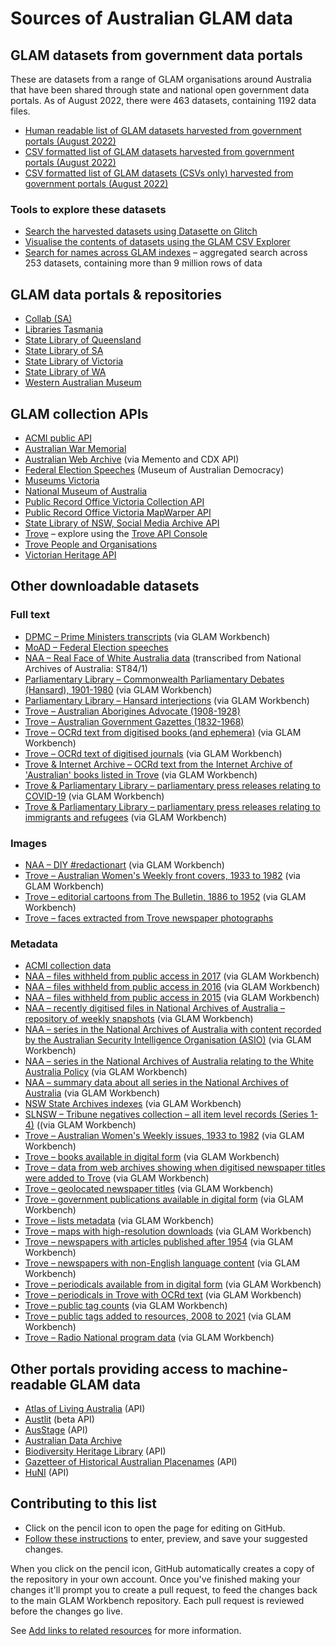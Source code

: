 # Sources of Australian GLAM data

## GLAM datasets from government data portals

These are datasets from a range of GLAM organisations around Australia that have been shared through state and national open government data portals. As of August 2022, there were 463 datasets, containing 1192 data files.

* [Human readable list of GLAM datasets harvested from government portals (August 2022)](https://glam-workbench.github.io/glam-datasets-from-gov-portals/)
* [CSV formatted list of GLAM datasets harvested from government portals (August 2022)](https://github.com/GLAM-Workbench/ozglam-data/blob/master/glam-datasets-from-gov-portals.csv)
* [CSV formatted list of GLAM datasets (CSVs only) harvested from government portals (August 2022)](https://github.com/GLAM-Workbench/ozglam-data/blob/master/glam-datasets-from-gov-portals-csvs.csv)

### Tools to explore these datasets

* [Search the harvested datasets using Datasette on Glitch](https://ozglam-datasets.glitch.me/data/glam-datasets)
* [Visualise the contents of datasets using the GLAM CSV Explorer](https://glam-workbench.github.io/csv-explorer/)
* [Search for names across GLAM indexes](https://glam-workbench.net/name-search/) – aggregated search across 253 datasets, containing more than 9 million rows of data

## GLAM data portals & repositories

* [Collab (SA)](https://collab.sa.gov.au/dataset/)
* [Libraries Tasmania](https://libraries.tas.gov.au/archive-heritage/Pages/Open-Data.aspx)
* [State Library of Queensland](https://www.slq.qld.gov.au/get-involved/open-data/open-datasets-released-state-library)
* [State Library of SA](https://www.slsa.sa.gov.au/open-data-sets)
* [State Library of Victoria](https://www.slv.vic.gov.au/search-discover/open-data)
* [State Library of WA](https://slwa.wa.gov.au/collections/wa-open-data)
* [Western Australian Museum](http://data.museum.wa.gov.au/search/type/dataset)

## GLAM collection APIs

* [ACMI public API](https://www.acmi.net.au/api/)
* [Australian War Memorial](https://api.awm.gov.au/#introduction)
* [Australian Web Archive](https://glam-workbench.github.io/web-archives/) (via Memento and CDX API)
* [Federal Election Speeches](https://electionspeeches.moadoph.gov.au/explore) (Museum of Australian Democracy)
* [Museums Victoria](https://collections.museumvictoria.com.au/developers)
* [National Museum of Australia](https://www.nma.gov.au/about/our-collection/our-apis)
* [Public Record Office Victoria Collection API](https://prov.vic.gov.au/prov-collection-api)
* [Public Record Office Victoria MapWarper API](https://mapwarper.prov.vic.gov.au/api/v1/)
* [State Library of NSW, Social Media Archive API](https://socialmediaarchive.sl.nsw.gov.au/docs/)
* [Trove](https://trove.nla.gov.au/about/create-something/using-api) – explore using the [Trove API Console](https://troveconsole.herokuapp.com/)
* [Trove People and Organisations](https://trove.nla.gov.au/about/create-something/using-api/people-and-organisations-data)
* [Victorian Heritage API](https://developer.vic.gov.au/index.php?option=com_apiportal&view=apitester&usage=api&tab=tests&apiName=Victorian%20Heritage%20API&apiId=36d97216-53b6-4a5c-8754-8b44b26a5e21&menuId=187)

## Other downloadable datasets

### Full text

* [DPMC – Prime Ministers transcripts](https://github.com/wragge/pm-transcripts) (via GLAM Workbench)
* [MoAD – Federal Election speeches](https://electionspeeches.moadoph.gov.au/explore)
* [NAA – Real Face of White Australia data](https://github.com/wragge/realface-data) (transcribed from National Archives of Australia: ST84/1)
* [Parliamentary Library – Commonwealth Parliamentary Debates (Hansard), 1901-1980](https://github.com/wragge/hansard-xml) (via GLAM Workbench)
* [Parliamentary Library – Hansard interjections](https://github.com/wragge/hansard-interjections) (via GLAM Workbench)
* [Trove – Australian Aborigines Advocate (1908-1928)](https://trove.nla.gov.au/about/create-something/bulk-download-gazettes/australian-aborigines-advocate-1908-1928)
* [Trove – Australian Government Gazettes (1832-1968)](https://trove.nla.gov.au/about/create-something/bulk-download-gazettes/australian-government-gazettes-1832-1968)
* [Trove – OCRd text from digitised books (and ephemera)](https://glam-workbench.github.io/trove-books/#ocrd-text-from-trove-books-and-ephemera) (via GLAM Workbench)
* [Trove – OCRd text of digitised journals](https://glam-workbench.github.io/trove-journals/#ocrd-text-from-trove-digitised-journals) (via GLAM Workbench)
* [Trove & Internet Archive – OCRd text from the Internet Archive of 'Australian' books listed in Trove](https://glam-workbench.github.io/trove-books/#ocrd-text-from-the-internet-archive-of-australian-books-listed-in-trove) (via GLAM Workbench)
* [Trove & Parliamentary Library – parliamentary press releases relating to COVID-19](https://glam-workbench.net/trove-journals/#politicians-talking-about-covid) (via GLAM Workbench)
* [Trove & Parliamentary Library – parliamentary press releases relating to immigrants and refugees](https://glam-workbench.github.io/trove-journals/#politicians-talking-about-immigrants-and-refugees) (via GLAM Workbench)

### Images

* [NAA – DIY #redactionart](https://github.com/wragge/diy-redactionart) (via GLAM Workbench)
* [Trove – Australian Women's Weekly front covers, 1933 to 1982](https://glam-workbench.net/trove-newspapers/#australian-womens-weekly-front-covers-1933-to-1982) (via GLAM Workbench)
* [Trove – editorial cartoons from The Bulletin, 1886 to 1952](https://glam-workbench.github.io/trove-journals/#editorial-cartoons-from-the-bulletin-1886-to-1952) (via GLAM Workbench)
* [Trove – faces extracted from Trove newspaper photographs](https://doi.org/10.6084/m9.figshare.1439432.v1)

### Metadata

* [ACMI collection data](https://github.com/ACMILabs/collection)
* [NAA – files withheld from public access in 2017](https://doi.org/10.6084/m9.figshare.5900125.v1) (via GLAM Workbench)
* [NAA – files withheld from public access in 2016](https://doi.org/10.6084/m9.figshare.4530851.v1) (via GLAM Workbench)
* [NAA – files withheld from public access in 2015](https://doi.org/10.6084/m9.figshare.2060052.v1) (via GLAM Workbench)
* [NAA – recently digitised files in National Archives of Australia – repository of weekly snapshots](https://glam-workbench.net/recordsearch/#recently-digitised-files-repository-of-weekly-snapshots) (via GLAM Workbench)
* [NAA – series in the National Archives of Australia with content recorded by the Australian Security Intelligence Organisation (ASIO)](https://glam-workbench.github.io/naa-asio/#data) (via GLAM Workbench)
* [NAA – series in the National Archives of Australia relating to the White Australia Policy](https://glam-workbench.github.io/naa-wap/#data) (via GLAM Workbench)
* [NAA – summary data about all series in the National Archives of Australia](https://glam-workbench.net/recordsearch/#summary-data-about-all-series-in-recordsearch) (via GLAM Workbench)
* [NSW State Archives indexes](https://glam-workbench.net/nsw-state-archives/index-repository/) (via GLAM Workbench)
* [SLNSW – Tribune negatives collection – all item level records (Series 1-4)](https://doi.org/10.6084/m9.figshare.5971210.v1) ((via GLAM Workbench)
* [Trove – Australian Women's Weekly issues, 1933 to 1982](https://glam-workbench.net/trove-newspapers/#csv-formatted-list-of-australian-womens-weekly-issues-1933-to-1982) (via GLAM Workbench)
* [Trove – books available in digital form](https://glam-workbench.net/trove-books/#csv-formatted-list-of-books-available-in-digital-form) (via GLAM Workbench)
* [Trove – data from web archives showing when digitised newspaper titles were added to Trove](https://glam-workbench.net/trove-newspapers/#csv-formatted-lists-of-newspaper-titles-in-trove) (via GLAM Workbench)
* [Trove – geolocated newspaper titles](https://docs.google.com/spreadsheets/d/1rURriHBSf3MocI8wsdl1114t0YeyU0BVSXWeg232MZs/edit?usp=sharing) (via GLAM Workbench)
* [Trove – government publications available in digital form](https://glam-workbench.net/trove-books/#government-publications-in-digital-form) (via GLAM Workbench)
* [Trove – lists metadata](https://glam-workbench.github.io/trove-lists/#trove-lists-metadata) (via GLAM Workbench)
* [Trove – maps with high-resolution downloads](https://glam-workbench.github.io/trove-maps/#csv-formatted-list-of-maps-with-high-resolution-downloads) (via GLAM Workbench)
* [Trove – newspapers with articles published after 1954](https://glam-workbench.net/trove-newspapers/#trove-newspapers-with-articles-published-after-1954) (via GLAM Workbench)
* [Trove – newspapers with non-English language content](https://glam-workbench.net/trove-newspapers/#trove-newspapers-with-non-english-language-content) (via GLAM Workbench)
* [Trove – periodicals available from in digital form](https://glam-workbench.github.io/trove-journals/#csv-formatted-list-of-journals-available-from-trove-in-digital-form) (via GLAM Workbench)
* [Trove – periodicals in Trove with OCRd text](https://glam-workbench.github.io/trove-journals/#csv-formatted-list-of-journals-with-ocrd-text) (via GLAM Workbench)
* [Trove – public tag counts](https://glam-workbench.net/trove-lists/#trove-tag-counts) (via GLAM Workbench)
* [Trove – public tags added to resources, 2008 to 2021](https://doi.org/10.5281/zenodo.5094314) (via GLAM Workbench)
* [Trove – Radio National program data](https://glam-workbench.net/trove-music/#abc-radio-national-programs) (via GLAM Workbench)

## Other portals providing access to machine-readable GLAM data

* [Atlas of Living Australia](https://support.ala.org.au/support/solutions/articles/6000196777-ala-api-how-to-access-ala-web-services) (API)
* [Austlit](https://www.austlit.edu.au/austlit/page/8448088) (beta API)
* [AusStage](https://www.ausstage.edu.au/pages/learn/about/data-sharing.html) (API)
* [Australian Data Archive](https://ada.edu.au/)
* [Biodiversity Heritage Library](https://about.biodiversitylibrary.org/tools-and-services/developer-and-data-tools/) (API)
* [Gazetteer of Historical Australian Placenames](https://www.tlcmap.org/guides/ghap/#ws) (API)
* [HuNI](https://bitbucket.org/huniteam/documentation/wiki/API) (API)

## Contributing to this list

* Click on the pencil icon to open the page for editing on GitHub.
* [Follow these instructions](https://docs.github.com/en/repositories/working-with-files/managing-files/editing-files#editing-files-in-another-users-repository) to enter, preview, and save your suggested changes.

When you click on the pencil icon, GitHub automatically creates a copy of the repository in your own account. Once you've finished making your changes it'll prompt you to create a pull request, to feed the changes back to the main GLAM Workbench repository. Each pull request is reviewed before the changes go live.

See [Add links to related resources](https://glam-workbench.net/get-involved/add-links/) for more information.
